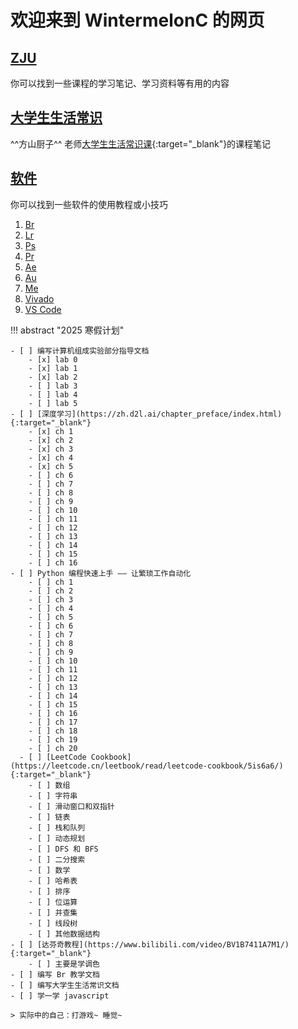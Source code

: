 # 欢迎来到 WintermelonC 的网页

## [ZJU](./zju/index.md)

你可以找到一些课程的学习笔记、学习资料等有用的内容

## [大学生生活常识](./common_sense/index.md)

^^方山厨子^^ 老师[大学生生活常识课](https://www.bilibili.com/video/BV1gVsSeyEAv/){:target="_blank"}的课程笔记

## [软件](./application/index.md)

你可以找到一些软件的使用教程或小技巧

1. [Br](./application/br/index.md)
2. [Lr](./application/lr/index.md)
3. [Ps](./application/ps/index.md)
4. [Pr](./application/pr/index.md)
5. [Ae](./application/ae/index.md)
6. [Au](./application/au/index.md)
7. [Me](./application/me/index.md)
8. [Vivado](./application/Vivado/index.md)
9. [VS Code](./application/vscode/index.md)

!!! abstract "2025 寒假计划"

    - [ ] 编写计算机组成实验部分指导文档
        - [x] lab 0
        - [x] lab 1
        - [x] lab 2
        - [ ] lab 3
        - [ ] lab 4
        - [ ] lab 5
    - [ ] [深度学习](https://zh.d2l.ai/chapter_preface/index.html){:target="_blank"}
        - [x] ch 1
        - [x] ch 2
        - [x] ch 3
        - [x] ch 4
        - [x] ch 5
        - [ ] ch 6
        - [ ] ch 7
        - [ ] ch 8
        - [ ] ch 9
        - [ ] ch 10
        - [ ] ch 11
        - [ ] ch 12
        - [ ] ch 13
        - [ ] ch 14
        - [ ] ch 15
        - [ ] ch 16
    - [ ] Python 编程快速上手 —— 让繁琐工作自动化
        - [ ] ch 1
        - [ ] ch 2
        - [ ] ch 3
        - [ ] ch 4
        - [ ] ch 5
        - [ ] ch 6
        - [ ] ch 7
        - [ ] ch 8
        - [ ] ch 9
        - [ ] ch 10
        - [ ] ch 11
        - [ ] ch 12
        - [ ] ch 13
        - [ ] ch 14
        - [ ] ch 15
        - [ ] ch 16
        - [ ] ch 17
        - [ ] ch 18
        - [ ] ch 19
        - [ ] ch 20
      - [ ] [LeetCode Cookbook](https://leetcode.cn/leetbook/read/leetcode-cookbook/5is6a6/){:target="_blank"}
        - [ ] 数组
        - [ ] 字符串
        - [ ] 滑动窗口和双指针
        - [ ] 链表
        - [ ] 栈和队列
        - [ ] 动态规划
        - [ ] DFS 和 BFS
        - [ ] 二分搜索
        - [ ] 数学
        - [ ] 哈希表
        - [ ] 排序
        - [ ] 位运算
        - [ ] 并查集
        - [ ] 线段树
        - [ ] 其他数据结构
    - [ ] [达芬奇教程](https://www.bilibili.com/video/BV1B7411A7M1/){:target="_blank"}
        - [ ] 主要是学调色
    - [ ] 编写 Br 教学文档
    - [ ] 编写大学生生活常识文档
    - [ ] 学一学 javascript

    > 实际中的自己：打游戏~ 睡觉~